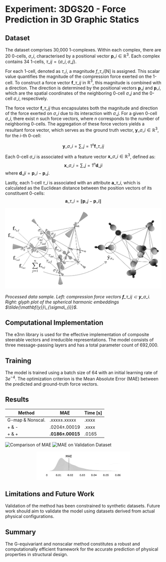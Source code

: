 

# Experiment: 3DGS20 - Force Prediction in 3D Graphic Statics

## Dataset

The dataset comprises 30,000 $1$-complexes. Within each complex, there are 20 $0$-cells, $\sigma\_i$, characterised by a positional vector $\mathbf{p}\_i \in \mathbb{R}^3$. Each complex contains 34 $1$-cells, $\tau\_{ij} = \{\sigma\_i,\sigma\_j\}$.

For each 1-cell, denoted as $\tau\_i$, a magnitude $f\_{\tau\_i} [\text{N}]$ is assigned. This scalar value quantifies the magnitude of the compression force exerted on the 1-cell. To construct a force vector $\mathbf{f}\_{\tau\_{ij}}$ in $\mathbb{R}^3$, this magnitude is combined with a direction. The direction is determined by the positional vectors $\mathbf{p}\_j$ and $\mathbf{p}\_i$, which are the spatial coordinates of the neighboring 0-cell $\sigma\_j$ and the 0-cell $\sigma\_i$, respectively.

The force vector $\mathbf{f}\_{\tau\_{ij}}$ thus encapsulates both the magnitude and direction of the force exerted on $\sigma\_i$ due to its interaction with $\sigma\_j$. For a given 0-cell $\sigma\_i$, there exist $n$ such force vectors, where $n$ corresponds to the number of neighboring 0-cells. The aggregation of these force vectors yields a resultant force vector, which serves as the ground truth vector, $\mathbf{y}\_{\sigma\_i} \in \mathbb{R}^3$, for the $i$-th 0-cell:

$$\mathbf{y}\_{\sigma\_i} = \sum\_{j=1}^{n} \mathbf{f}\_{\tau\_{ij}}$$

Each $0$-cell $\sigma\_i$ is associated with a feature vector $\mathbf{x}\_{\sigma\_i} \in \mathbb{R}^3$, defined as:
$$\mathbf{x}\_{\sigma\_i} = \sum\_{j=1}^{n} \mathbf{d}\_{ji}$$
where $\mathbf{d}\_{ji} = \mathbf{p}\_i - \mathbf{p}\_j$.

Lastly, each $1$-cell $\tau\_{i}$ is associated with an attribute $\mathbf{a}\_{\tau\_i}$, which is calculated as the Euclidean distance between the position vectors of its constituent $0$-cells:
$$\mathbf{a}\_{\tau\_i} = \lVert \mathbf{p}\_j - \mathbf{p}\_i \rVert$$



<div align="center">
  <img src="img/3d_graphic_statics_data_example_prepro-annot-v3.png" width="600">
</div>

*Processed data sample. Left: compression force vectors $\mathbf{f}\_{\tau\_{ij}} \subset \mathbf{y}\_{\sigma\_i}$. Right: glyph plot of the spherical harmonic embeddings $\tilde{\mathbf{y}}\_{\sigma\_{i}}$.*








## Computational Implementation

The e3nn library is used for the effective implementation of composite steerable vectors and irreducible representations. The model consists of three message-passing layers and has a total parameter count of 692,000.

## Training

The model is trained using a batch size of 64 with an initial learning rate of $3e^{-4}$. The optimization criterion is the Mean Absolute Error (MAE) between the predicted and ground-truth force vectors.

## Results

| Method | MAE | Time [s] |
|--------|-----|----------|
| G-map & Nonscal. | .xxxx±.xxxxx | .xxxx |
| + & - | .0204±.00019 | .xxxx |
| + & + | **.0186±.00015** | .0165 |

![Comparison of MAE](img/mp-steer-non-steer-comparison.png)
![MAE on Validation Dataset](img/mae-sh-sample-v3-upscaled-bw.png)

<div align="center">
  <img src="img/3dgs20-complex-level-mae-density.png" width="300">
</div>



## Limitations and Future Work

Validation of the method has been constrained to synthetic datasets. Future work should aim to validate the model using datasets derived from actual physical configurations.

## Summary

The G-equivariant and nonscalar method constitutes a robust and computationally efficient framework for the accurate prediction of physical properties in structural design.

